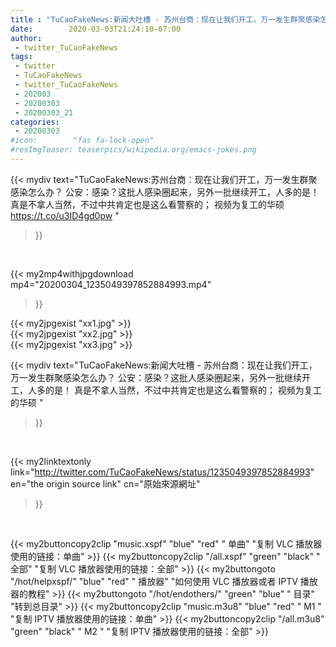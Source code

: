 ```yaml
---
title : "TuCaoFakeNews:新闻大吐槽 - 苏州台商：现在让我们开工，万一发生群聚感染怎么办？ 公安：感染？这批人感染圈起来，另外一批继续开工，人多的是！  真是不拿人当然，不过中共肯定也是这么看警察的； 视频为复工的华硕 "
date:        2020-03-03T21:24:10-07:00
author:
 - twitter_TuCaoFakeNews
tags:
 - twitter
 - TuCaoFakeNews
 - twitter_TuCaoFakeNews
 - 202003
 - 20200303
 - 20200303_21
categories:
 - 20200303
#icon:        "fas fa-lock-open"
#resImgTeaser: teaserpics/wikipedia.org/emacs-jokes.png
---
```


{{< mydiv text="TuCaoFakeNews:苏州台商：现在让我们开工，万一发生群聚感染怎么办？ 公安：感染？这批人感染圈起来，另外一批继续开工，人多的是！  真是不拿人当然，不过中共肯定也是这么看警察的； 视频为复工的华硕 https://t.co/u3ID4gd0pw "
>}}
<br>


{{< my2mp4withjpgdownload mp4="20200304_1235049397852884993.mp4"
>}}

{{< my2jpgexist "xx1.jpg" >}}<br>
{{< my2jpgexist "xx2.jpg" >}}<br>
{{< my2jpgexist "xx3.jpg" >}}<br>



{{< mydiv text="TuCaoFakeNews:新闻大吐槽 - 苏州台商：现在让我们开工，万一发生群聚感染怎么办？ 公安：感染？这批人感染圈起来，另外一批继续开工，人多的是！  真是不拿人当然，不过中共肯定也是这么看警察的； 视频为复工的华硕 "
>}}
<br>

{{< my2linktextonly link="http://twitter.com/TuCaoFakeNews/status/1235049397852884993"
en="the origin source link" cn="原始來源網址"
>}}


<br>

{{< my2buttoncopy2clip "music.xspf"        "blue"   "red"    " 单曲"  "复制 VLC 播放器使用的链接：单曲" >}} {{< my2buttoncopy2clip "/all.xspf"         "green"  "black"  " 全部"  "复制 VLC 播放器使用的链接：全部" >}} {{< my2buttongoto      "/hot/helpxspf/"    "blue"   "red"    " 播放器" "如何使用 VLC 播放器或者 IPTV 播放器的教程" >}} {{< my2buttongoto      "/hot/endothers/"   "green"  "blue"   " 目录"   "转到总目录" >}} {{< my2buttoncopy2clip "music.m3u8"        "blue"   "red"    " M1 "    "复制 IPTV 播放器使用的链接：单曲" >}} {{< my2buttoncopy2clip "/all.m3u8"         "green"  "black"  " M2 "    "复制 IPTV 播放器使用的链接：全部" >}} 
